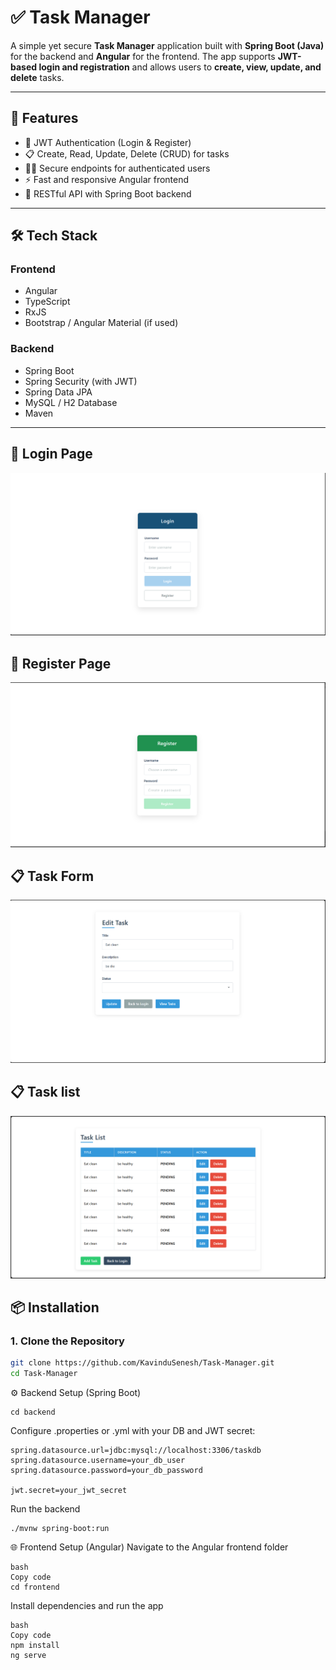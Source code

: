 # ✅ Task Manager

A simple yet secure **Task Manager** application built with **Spring Boot (Java)** for the backend and **Angular** for the frontend. The app supports **JWT-based login and registration** and allows users to **create, view, update, and delete** tasks.

---

## 🚀 Features

- 🔐 JWT Authentication (Login & Register)
- 📋 Create, Read, Update, Delete (CRUD) for tasks
- 🧑‍💻 Secure endpoints for authenticated users
- ⚡ Fast and responsive Angular frontend
- 🧩 RESTful API with Spring Boot backend

---

## 🛠️ Tech Stack

### Frontend
- Angular
- TypeScript
- RxJS
- Bootstrap / Angular Material (if used)

### Backend
- Spring Boot
- Spring Security (with JWT)
- Spring Data JPA
- MySQL / H2 Database
- Maven

---
## 🔐 Login Page
![Login Screenshot](assets/log.png)

## 🔐 Register Page
![Register Screenshot](assets/reg.png)

## 📋 Task Form
![Form Screenshot](assets/form.png)

## 📋 Task list
![List Screenshot](assets/list.png)

## 📦 Installation

### 1. Clone the Repository
```bash
git clone https://github.com/KavinduSenesh/Task-Manager.git
cd Task-Manager
```
⚙️ Backend Setup (Spring Boot)
```
cd backend
````
Configure .properties or .yml with your DB and JWT secret:
```
spring.datasource.url=jdbc:mysql://localhost:3306/taskdb
spring.datasource.username=your_db_user
spring.datasource.password=your_db_password

jwt.secret=your_jwt_secret
```
Run the backend
```
./mvnw spring-boot:run
```
🌐 Frontend Setup (Angular)
Navigate to the Angular frontend folder
```
bash
Copy code
cd frontend
```
Install dependencies and run the app
```
bash
Copy code
npm install
ng serve

